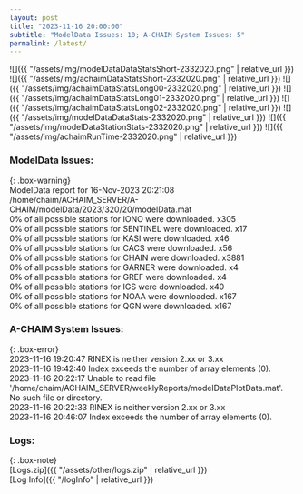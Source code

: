 ```yaml
---
layout: post
title: "2023-11-16 20:00:00"
subtitle: "ModelData Issues: 10; A-CHAIM System Issues: 5"
permalink: /latest/
---
```


![]({{ "/assets/img/modelDataDataStatsShort-2332020.png" | relative_url }})
![]({{ "/assets/img/achaimDataStatsShort-2332020.png" | relative_url }})
![]({{ "/assets/img/achaimDataStatsLong00-2332020.png" | relative_url }})
![]({{ "/assets/img/achaimDataStatsLong01-2332020.png" | relative_url }})
![]({{ "/assets/img/achaimDataStatsLong02-2332020.png" | relative_url }})
![]({{ "/assets/img/modelDataDataStats-2332020.png" | relative_url }})
![]({{ "/assets/img/modelDataStationStats-2332020.png" | relative_url }})
![]({{ "/assets/img/achaimRunTime-2332020.png" | relative_url }})


### ModelData Issues:  
  
{: .box-warning}  
 ModelData report for 16-Nov-2023 20:21:08   
 /home/chaim/ACHAIM_SERVER/A-CHAIM/modelData/2023/320/20/modelData.mat   
 0% of all possible stations for IONO were downloaded. x305   
 0% of all possible stations for SENTINEL were downloaded. x17   
 0% of all possible stations for KASI were downloaded. x46   
 0% of all possible stations for CACS were downloaded. x56   
 0% of all possible stations for CHAIN were downloaded. x3881   
 0% of all possible stations for GARNER were downloaded. x4   
 0% of all possible stations for GREF were downloaded. x4   
 0% of all possible stations for IGS were downloaded. x40   
 0% of all possible stations for NOAA were downloaded. x167   
 0% of all possible stations for QGN were downloaded. x167   
  
### A-CHAIM System Issues:  
  
{: .box-error}  
2023-11-16 19:20:47 RINEX is neither version 2.xx or 3.xx  
2023-11-16 19:42:40 Index exceeds the number of array elements (0).  
2023-11-16 20:22:17 Unable to read file '/home/chaim/ACHAIM_SERVER/weeklyReports/modelDataPlotData.mat'. No such file or directory.  
2023-11-16 20:22:33 RINEX is neither version 2.xx or 3.xx  
2023-11-16 20:46:07 Index exceeds the number of array elements (0).  

### Logs:  
  
{: .box-note}  
[Logs.zip]({{ "/assets/other/logs.zip" | relative_url }})  
[Log Info]({{ "/logInfo" | relative_url }})  
